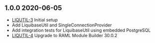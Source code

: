 ## 1.0.0 2020-06-05
 * [LIQUTIL-3](https://issues.folio.org/browse/LIQUTIL-3) Initial setup
 * Add LiquibaseUtil and SingleConnectionProvider
 * Add integration tests for LiquibaseUtil using embedded PostgreSQL
 * [LIQUTIL-4](https://issues.folio.org/browse/LIQUTIL-4) Upgrade to RAML Module Builder 30.0.2

